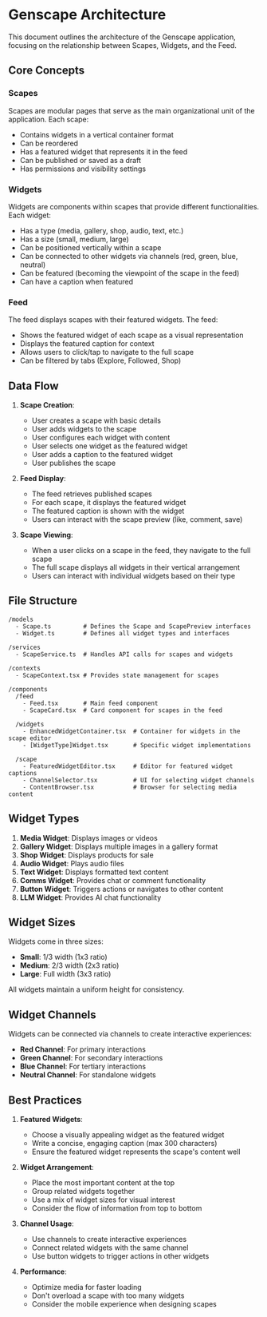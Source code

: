 # Genscape Architecture

This document outlines the architecture of the Genscape application, focusing on the relationship between Scapes, Widgets, and the Feed.

## Core Concepts

### Scapes

Scapes are modular pages that serve as the main organizational unit of the application. Each scape:

- Contains widgets in a vertical container format
- Can be reordered
- Has a featured widget that represents it in the feed
- Can be published or saved as a draft
- Has permissions and visibility settings

### Widgets

Widgets are components within scapes that provide different functionalities. Each widget:

- Has a type (media, gallery, shop, audio, text, etc.)
- Has a size (small, medium, large)
- Can be positioned vertically within a scape
- Can be connected to other widgets via channels (red, green, blue, neutral)
- Can be featured (becoming the viewpoint of the scape in the feed)
- Can have a caption when featured

### Feed

The feed displays scapes with their featured widgets. The feed:

- Shows the featured widget of each scape as a visual representation
- Displays the featured caption for context
- Allows users to click/tap to navigate to the full scape
- Can be filtered by tabs (Explore, Followed, Shop)

## Data Flow

1. **Scape Creation**:
   - User creates a scape with basic details
   - User adds widgets to the scape
   - User configures each widget with content
   - User selects one widget as the featured widget
   - User adds a caption to the featured widget
   - User publishes the scape

2. **Feed Display**:
   - The feed retrieves published scapes
   - For each scape, it displays the featured widget
   - The featured caption is shown with the widget
   - Users can interact with the scape preview (like, comment, save)

3. **Scape Viewing**:
   - When a user clicks on a scape in the feed, they navigate to the full scape
   - The full scape displays all widgets in their vertical arrangement
   - Users can interact with individual widgets based on their type

## File Structure

```
/models
  - Scape.ts         # Defines the Scape and ScapePreview interfaces
  - Widget.ts        # Defines all widget types and interfaces

/services
  - ScapeService.ts  # Handles API calls for scapes and widgets

/contexts
  - ScapeContext.tsx # Provides state management for scapes

/components
  /feed
    - Feed.tsx       # Main feed component
    - ScapeCard.tsx  # Card component for scapes in the feed
  
  /widgets
    - EnhancedWidgetContainer.tsx  # Container for widgets in the scape editor
    - [WidgetType]Widget.tsx       # Specific widget implementations
  
  /scape
    - FeaturedWidgetEditor.tsx     # Editor for featured widget captions
    - ChannelSelector.tsx          # UI for selecting widget channels
    - ContentBrowser.tsx           # Browser for selecting media content
```

## Widget Types

1. **Media Widget**: Displays images or videos
2. **Gallery Widget**: Displays multiple images in a gallery format
3. **Shop Widget**: Displays products for sale
4. **Audio Widget**: Plays audio files
5. **Text Widget**: Displays formatted text content
6. **Comms Widget**: Provides chat or comment functionality
7. **Button Widget**: Triggers actions or navigates to other content
8. **LLM Widget**: Provides AI chat functionality

## Widget Sizes

Widgets come in three sizes:
- **Small**: 1/3 width (1x3 ratio)
- **Medium**: 2/3 width (2x3 ratio)
- **Large**: Full width (3x3 ratio)

All widgets maintain a uniform height for consistency.

## Widget Channels

Widgets can be connected via channels to create interactive experiences:
- **Red Channel**: For primary interactions
- **Green Channel**: For secondary interactions
- **Blue Channel**: For tertiary interactions
- **Neutral Channel**: For standalone widgets

## Best Practices

1. **Featured Widgets**:
   - Choose a visually appealing widget as the featured widget
   - Write a concise, engaging caption (max 300 characters)
   - Ensure the featured widget represents the scape's content well

2. **Widget Arrangement**:
   - Place the most important content at the top
   - Group related widgets together
   - Use a mix of widget sizes for visual interest
   - Consider the flow of information from top to bottom

3. **Channel Usage**:
   - Use channels to create interactive experiences
   - Connect related widgets with the same channel
   - Use button widgets to trigger actions in other widgets

4. **Performance**:
   - Optimize media for faster loading
   - Don't overload a scape with too many widgets
   - Consider the mobile experience when designing scapes
